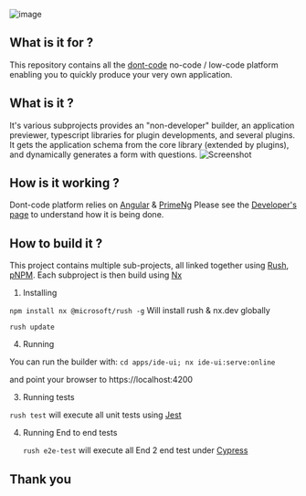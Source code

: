 ![image](https://dont-code.net/assets/logo-shadow-squared.png)
## What is it for ?

This repository contains all the [dont-code](https://dont-code.net) no-code / low-code platform enabling you to quickly produce your very own application.

## What is it ?
It's various subprojects provides an "non-developer" builder, an application previewer, typescript libraries for plugin developments, and several plugins.
It gets the application schema from the core library (extended by plugins), and dynamically generates a form with questions.
![Screenshot](https://dont-code.net/assets/Builder%20define%20Task%20Application.png)

## How is it working ?
Dont-code platform relies on [Angular](https://angular.dev) & [PrimeNg](https://primeng.org)
Please see the [Developer's page](https://dont-code.net/developers.html) to understand how it is being done.

## How to build it ?
This project contains multiple sub-projects, all linked together using [Rush](https://rushjs.io/), [pNPM](https://pnpm.io/).
Each subproject is then build using [Nx](https://nx.dev)

1. Installing

  `npm install nx @microsoft/rush -g` Will install rush & nx.dev globally

  `rush update`

4. Running

You can run the builder with:
    `cd apps/ide-ui; nx ide-ui:serve:online`

and point your browser to https://localhost:4200

3. Running tests

  `rush test` will execute all unit tests using [Jest](https://jestjs.io)

4. Running End to end tests

   `rush e2e-test` will execute all End 2 end test under [Cypress](https://cypress.io)

  
## Thank you

